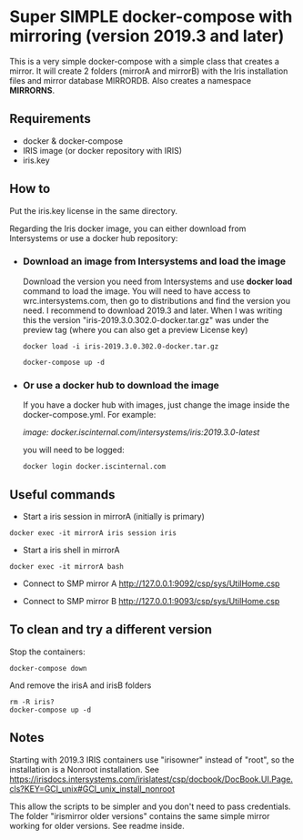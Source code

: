 # Super SIMPLE docker-compose with mirroring (version 2019.3 and later)
This is a very simple docker-compose with a simple class that creates a mirror. 
It will create 2 folders (mirrorA and mirrorB) with the Iris installation files and mirror database MIRRORDB. Also creates a namespace **MIRRORNS**.


## Requirements
- docker & docker-compose
- IRIS image (or docker repository with IRIS) 
- iris.key

## How to 

Put the iris.key license in the same directory.

Regarding the Iris docker image, you can either download from Intersystems or use a docker hub repository:

- ### Download an image from Intersystems and load the image
    Download the version you need from Intersystems and use **docker load** command to load the image. You will need to have access to wrc.intersystems.com, then go to distributions and find the version you need. I recommend to download 2019.3 and later.
    When I was writing this the version "iris-2019.3.0.302.0-docker.tar.gz" was under the preview tag (where you can also get a preview License key)

    ```
    docker load -i iris-2019.3.0.302.0-docker.tar.gz

    docker-compose up -d
    ```
- ### Or use a docker hub to download the image
    If you have a docker hub with images, just change the image inside the docker-compose.yml.  For example: 

     *image: docker.iscinternal.com/intersystems/iris:2019.3.0-latest*

    you will need to be logged: 
    ``` 
    docker login docker.iscinternal.com
    ```

## Useful commands 

- Start a iris session in mirrorA (initially is primary)
```shell
docker exec -it mirrorA iris session iris
```
- Start a iris shell in mirrorA
```shell
docker exec -it mirrorA bash
```

- Connect to SMP mirror A
 http://127.0.0.1:9092/csp/sys/UtilHome.csp

- Connect to SMP mirror B
http://127.0.0.1:9093/csp/sys/UtilHome.csp



## To clean and try a different version

Stop the containers: 

```shell
docker-compose down
```
And remove the irisA and irisB folders

```shell
rm -R iris?
docker-compose up -d
```

## Notes
Starting with 2019.3 IRIS containers use "irisowner" instead of "root", so the installation is a Nonroot installation. 
See https://irisdocs.intersystems.com/irislatest/csp/docbook/DocBook.UI.Page.cls?KEY=GCI_unix#GCI_unix_install_nonroot

This allow the scripts to be simpler and you don't need to pass credentials.
The folder "irismirror older versions" contains the same simple mirror working for older versions. See readme inside. 
